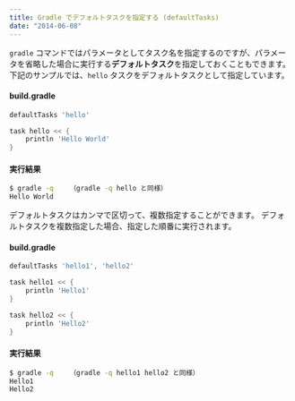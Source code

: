```yaml
---
title: Gradle でデフォルトタスクを指定する (defaultTasks)
date: "2014-06-08"
---
```


`gradle` コマンドではパラメータとしてタスク名を指定するのですが、パラメータを省略した場合に実行する**デフォルトタスク**を指定しておくこともできます。
下記のサンプルでは、`hello` タスクをデフォルトタスクとして指定しています。

#### build.gradle
```groovy
defaultTasks 'hello'

task hello << {
    println 'Hello World'
}
```

#### 実行結果

```sh
$ gradle -q    （gradle -q hello と同様）
Hello World
```

デフォルトタスクはカンマで区切って、複数指定することができます。
デフォルトタスクを複数指定した場合、指定した順番に実行されます。

#### build.gradle
```groovy
defaultTasks 'hello1', 'hello2'

task hello1 << {
    println 'Hello1'
}

task hello2 << {
    println 'Hello2'
}
```

#### 実行結果
```sh
$ gradle -q    （gradle -q hello1 hello2 と同様）
Hello1
Hello2
```

